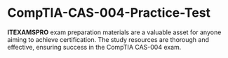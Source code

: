 # CompTIA-CAS-004-Practice-Test
**ITEXAMSPRO** exam preparation materials are a valuable asset for anyone aiming to achieve certification. The study resources are thorough and effective, ensuring success in the CompTIA CAS-004 exam.
